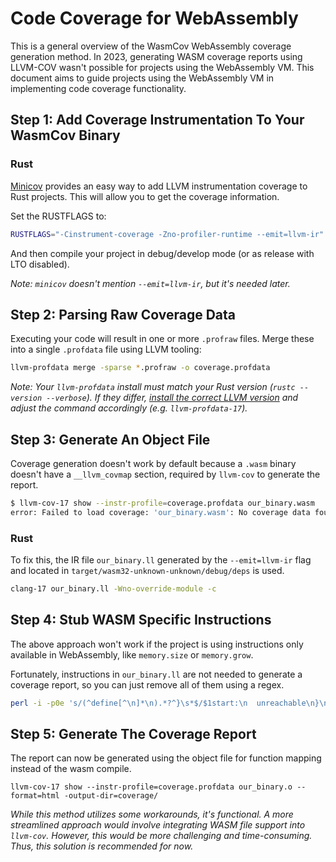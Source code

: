 # Code Coverage for WebAssembly

This is a general overview of the WasmCov WebAssembly coverage generation method. In 2023, generating WASM coverage reports using LLVM-COV wasn't possible for projects using the WebAssembly VM. This document aims to guide projects using the WebAssembly VM in implementing code coverage functionality.

## Step 1: Add Coverage Instrumentation To Your WasmCov Binary

### Rust

[Minicov](https://github.com/Amanieu/minicov/) provides an easy way to add LLVM instrumentation coverage to Rust projects. This will allow you to get the coverage information.

Set the RUSTFLAGS to:
```bash
RUSTFLAGS="-Cinstrument-coverage -Zno-profiler-runtime --emit=llvm-ir"
```

And then compile your project in debug/develop mode (or as release with LTO disabled). 

*Note: `minicov` doesn't mention `--emit=llvm-ir`, but it's needed later.*

## Step 2: Parsing Raw Coverage Data

Executing your code will result in one or more `.profraw` files. Merge these into a single `.profdata` file using LLVM tooling:

```bash
llvm-profdata merge -sparse *.profraw -o coverage.profdata
```

*Note: Your `llvm-profdata` install must match your Rust version (`rustc --version --verbose`). If they differ, [install the correct LLVM version](https://apt.llvm.org/) and adjust the command accordingly (e.g. `llvm-profdata-17`).*

## Step 3: Generate An Object File

Coverage generation doesn't work by default because a `.wasm` binary doesn't have a `__llvm_covmap` section, required by `llvm-cov` to generate the report.

```bash
$ llvm-cov-17 show --instr-profile=coverage.profdata our_binary.wasm
error: Failed to load coverage: 'our_binary.wasm': No coverage data found
```

### Rust

To fix this, the IR file `our_binary.ll` generated by the `--emit=llvm-ir` flag and located in `target/wasm32-unknown-unknown/debug/deps` is used.
```bash
clang-17 our_binary.ll -Wno-override-module -c
```

## Step 4: Stub WASM Specific Instructions

The above approach won't work if the project is using instructions only available in WebAssembly, like `memory.size` or `memory.grow`. 

Fortunately, instructions in `our_binary.ll` are not needed to generate a coverage report, so you can just remove all of them using a regex.
```bash
perl -i -p0e 's/(^define[^\n]*\n).*?^}\s*$/$1start:\n  unreachable\n}\n/gms' our_binary.ll
```

## Step 5: Generate The Coverage Report

The report can now be generated using the object file for function mapping instead of the wasm compile.

```
llvm-cov-17 show --instr-profile=coverage.profdata our_binary.o --format=html -output-dir=coverage/
```

*While this method utilizes some workarounds, it's functional. A more streamlined approach would involve integrating WASM file support into `llvm-cov`. However, this would be more challenging and time-consuming. Thus, this solution is recommended for now.*
